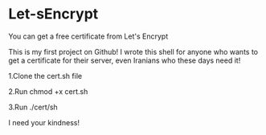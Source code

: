 # Let-sEncrypt
You can get a free certificate from Let's Encrypt

This is my first project on Github! I wrote this shell for anyone who wants to get a certificate for their server, even Iranians who these days need it!

1.Clone the cert.sh file

2.Run
chmod +x cert.sh

3.Run
./cert/sh


I need your kindness!
